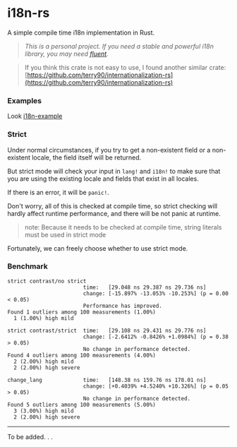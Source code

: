 # i18n-rs

A simple compile time i18n implementation in Rust.

> *This is a personal project.
If you need a stable and powerful i18n library, 
you may need [fluent](https://github.com/projectfluent/fluent-rs).*

> If you think this crate is not easy to use, I found another similar crate: [https://github.com/terry90/internationalization-rs](https://github.com/terry90/internationalization-rs)

### Examples
Look [i18n-example](./examples/i18n-example)

### Strict 
Under normal circumstances, if you try to get a non-existent field or a non-existent locale, the field itself will be returned.

But strict mode will check your input in `lang!` and `i18n!` to make sure that you are using the existing locale and fields that exist in all locales.

If there is an error, it will be `panic!`.

Don't worry, all of this is checked at compile time, 
so strict checking will hardly affect runtime performance,
and there will be not panic at runtime.

> note: Because it needs to be checked at compile time, 
string literals must be used in strict mode

Fortunately, we can freely choose whether to use strict mode.

### Benchmark
```
strict contrast/no strict
                        time:   [29.048 ns 29.387 ns 29.736 ns]
                        change: [-15.897% -13.053% -10.253%] (p = 0.00 < 0.05)
                        Performance has improved.
Found 1 outliers among 100 measurements (1.00%)
  1 (1.00%) high mild
  
strict contrast/strict  time:   [29.108 ns 29.431 ns 29.776 ns]
                        change: [-2.6412% -0.8426% +1.0984%] (p = 0.38 > 0.05)
                        No change in performance detected.
Found 4 outliers among 100 measurements (4.00%)
  2 (2.00%) high mild
  2 (2.00%) high severe

change_lang             time:   [148.38 ns 159.76 ns 178.01 ns]
                        change: [+0.4039% +4.5240% +10.326%] (p = 0.05 > 0.05)
                        No change in performance detected.
Found 5 outliers among 100 measurements (5.00%)
  3 (3.00%) high mild
  2 (2.00%) high severe
```

---
To be added. . .
